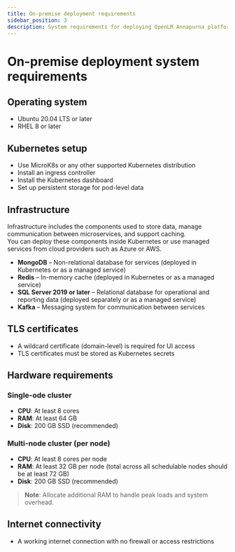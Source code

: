```yaml
---
title: On-premise deployment requirements
sidebar_position: 3
description: System requirements for deploying OpenLM Annapurna platform on-premises, including OS, Kubernetes setup, infrastructure, and hardware specs.
---
```


# On-premise deployment system requirements

## Operating system

- Ubuntu 20.04 LTS or later  
- RHEL 8 or later  



## Kubernetes setup

- Use MicroK8s or any other supported Kubernetes distribution  
- Install an ingress controller  
- Install the Kubernetes dashboard  
- Set up persistent storage for pod-level data  



## Infrastructure

Infrastructure includes the components used to store data, manage communication between microservices, and support caching.  
You can deploy these components inside Kubernetes or use managed services from cloud providers such as Azure or AWS.

- **MongoDB** – Non-relational database for services (deployed in Kubernetes or as a managed service)  
- **Redis** – In-memory cache (deployed in Kubernetes or as a managed service)  
- **SQL Server 2019 or later** – Relational database for operational and reporting data (deployed separately or as a managed service)  
- **Kafka** – Messaging system for communication between services  



## TLS certificates

- A wildcard certificate (domain-level) is required for UI access  
- TLS certificates must be stored as Kubernetes secrets  



## Hardware requirements

### Single-ode cluster

- **CPU**: At least 8 cores  
- **RAM**: At least 64 GB  
- **Disk**: 200 GB SSD (recommended)  

### Multi-node cluster (per node)

- **CPU**: At least 8 cores per node  
- **RAM**: At least 32 GB per node (total across all schedulable nodes should be at least 72 GB)  
- **Disk**: 200 GB SSD (recommended)  

> **Note**: Allocate additional RAM to handle peak loads and system overhead.



## Internet connectivity

- A working internet connection with no firewall or access restrictions  
